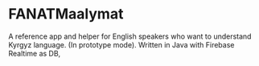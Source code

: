 # FANATMaalymat
A reference app and helper for English speakers who want to understand Kyrgyz language. (In prototype mode). Written in Java with Firebase Realtime as DB,
